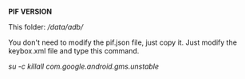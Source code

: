 **PIF VERSION**

This folder:
*/data/adb/*

You don't need to modify the pif.json file, just copy it. Just modify the keybox.xml file and type this command.

*su -c killall com.google.android.gms.unstable*
